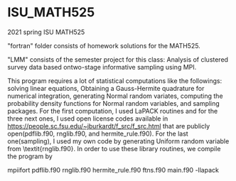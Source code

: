 # ISU_MATH525
 2021 spring ISU MATH525
 
"fortran" folder consists of homework solutions for the MATH525.

"LMM" consists of the semester project for this class: Analysis of clustered survey data based ontwo-stage informative sampling using MPI.

This program requires a lot of statistical computations like the followings: solving linear equations, Obtaining a Gauss-Hermite quadrature for numerical integration, generating Normal random variates, computing the probability density functions for Normal random variables, and sampling packages. For the first computation, I used LaPACK routines and for the three next ones, I used open license codes available in https://people.sc.fsu.edu/~jburkardt/f_src/f_src.html that are publicly open(pdflib.f90,  rnglib.f90, and hermite\_rule.f90). For the last one(sampling), I used my own code by generating Uniform random variable from \textit{rnglib.f90}. In order to use these library routines, we compile the program by

mpiifort pdflib.f90 rnglib.f90 hermite_rule.f90 
ftns.f90 main.f90 -llapack
